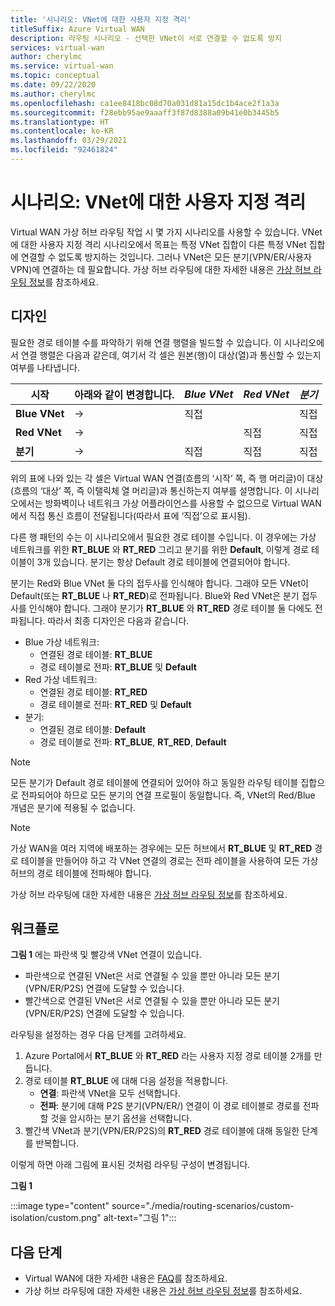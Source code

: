 ```yaml
---
title: '시나리오: VNet에 대한 사용자 지정 격리'
titleSuffix: Azure Virtual WAN
description: 라우팅 시나리오 - 선택한 VNet이 서로 연결할 수 없도록 방지
services: virtual-wan
author: cherylmc
ms.service: virtual-wan
ms.topic: conceptual
ms.date: 09/22/2020
ms.author: cherylmc
ms.openlocfilehash: ca1ee8418bc08d70a031d81a15dc1b4ace2f1a3a
ms.sourcegitcommit: f28ebb95ae9aaaff3f87d8388a09b41e0b3445b5
ms.translationtype: HT
ms.contentlocale: ko-KR
ms.lasthandoff: 03/29/2021
ms.locfileid: "92461824"
---
```

# <a name="scenario-custom-isolation-for-vnets"></a>시나리오: VNet에 대한 사용자 지정 격리

Virtual WAN 가상 허브 라우팅 작업 시 몇 가지 시나리오를 사용할 수 있습니다. VNet에 대한 사용자 지정 격리 시나리오에서 목표는 특정 VNet 집합이 다른 특정 VNet 집합에 연결할 수 없도록 방지하는 것입니다. 그러나 VNet은 모든 분기(VPN/ER/사용자 VPN)에 연결하는 데 필요합니다. 가상 허브 라우팅에 대한 자세한 내용은 [가상 허브 라우팅 정보](about-virtual-hub-routing.md)를 참조하세요.

## <a name="design"></a><a name="design"></a>디자인

필요한 경로 테이블 수를 파악하기 위해 연결 행렬을 빌드할 수 있습니다. 이 시나리오에서 연결 행렬은 다음과 같은데, 여기서 각 셀은 원본(행)이 대상(열)과 통신할 수 있는지 여부를 나타냅니다.

| 시작 | 아래와 같이 변경합니다.| *Blue VNet* | *Red VNet* | *분기*|
|---|---|---|---|---|
| **Blue VNet** |   &#8594;|   직접     |           |  직접 |
| **Red VNet**  |   &#8594;|              |   직접  |  직접 |
| **분기**   |   &#8594;|   직접     |   직접  |  직접 |

위의 표에 나와 있는 각 셀은 Virtual WAN 연결(흐름의 ‘시작’ 쪽, 즉 행 머리글)이 대상(흐름의 ‘대상’ 쪽, 즉 이탤릭체 열 머리글)과 통신하는지 여부를 설명합니다. 이 시나리오에서는 방화벽이나 네트워크 가상 어플라이언스를 사용할 수 없으므로 Virtual WAN에서 직접 통신 흐름이 전달됩니다(따라서 표에 ‘직접’으로 표시됨).

다른 행 패턴의 수는 이 시나리오에서 필요한 경로 테이블 수입니다. 이 경우에는 가상 네트워크를 위한 **RT_BLUE** 와 **RT_RED** 그리고 분기를 위한 **Default**, 이렇게 경로 테이블이 3개 있습니다. 분기는 항상 Default 경로 테이블에 연결되어야 합니다.

분기는 Red와 Blue VNet 둘 다의 접두사를 인식해야 합니다. 그래야 모든 VNet이 Default(또는 **RT_BLUE** 나 **RT_RED**)로 전파됩니다. Blue와 Red VNet은 분기 접두사를 인식해야 합니다. 그래야 분기가 **RT_BLUE** 와 **RT_RED** 경로 테이블 둘 다에도 전파됩니다. 따라서 최종 디자인은 다음과 같습니다.

* Blue 가상 네트워크:
  * 연결된 경로 테이블: **RT_BLUE**
  * 경로 테이블로 전파: **RT_BLUE** 및 **Default**
* Red 가상 네트워크:
  * 연결된 경로 테이블: **RT_RED**
  * 경로 테이블로 전파: **RT_RED** 및 **Default**
* 분기:
  * 연결된 경로 테이블: **Default**
  * 경로 테이블로 전파: **RT_BLUE**, **RT_RED**, **Default**

> [!NOTE]
> 모든 분기가 Default 경로 테이블에 연결되어 있어야 하고 동일한 라우팅 테이블 집합으로 전파되어야 하므로 모든 분기의 연결 프로필이 동일합니다. 즉, VNet의 Red/Blue 개념은 분기에 적용될 수 없습니다.

> [!NOTE]
> 가상 WAN을 여러 지역에 배포하는 경우에는 모든 허브에서 **RT_BLUE** 및 **RT_RED** 경로 테이블을 만들어야 하고 각 VNet 연결의 경로는 전파 레이블을 사용하여 모든 가상 허브의 경로 테이블에 전파해야 합니다.

가상 허브 라우팅에 대한 자세한 내용은 [가상 허브 라우팅 정보](about-virtual-hub-routing.md)를 참조하세요.

## <a name="workflow"></a><a name="architecture"></a>워크플로

**그림 1** 에는 파란색 및 빨강색 VNet 연결이 있습니다.

* 파란색으로 연결된 VNet은 서로 연결될 수 있을 뿐만 아니라 모든 분기(VPN/ER/P2S) 연결에 도달할 수 있습니다.
* 빨간색으로 연결된 VNet은 서로 연결될 수 있을 뿐만 아니라 모든 분기(VPN/ER/P2S) 연결에 도달할 수 있습니다.

라우팅을 설정하는 경우 다음 단계를 고려하세요.

1. Azure Portal에서 **RT_BLUE** 와 **RT_RED** 라는 사용자 지정 경로 테이블 2개를 만듭니다.
2. 경로 테이블 **RT_BLUE** 에 대해 다음 설정을 적용합니다.
   * **연결**: 파란색 VNet을 모두 선택합니다.
   * **전파**: 분기에 대해 P2S 분기(VPN/ER/) 연결이 이 경로 테이블로 경로를 전파할 것을 암시하는 분기 옵션을 선택합니다.
3. 빨간색 VNet과 분기(VPN/ER/P2S)의 **RT_RED** 경로 테이블에 대해 동일한 단계를 반복합니다.

이렇게 하면 아래 그림에 표시된 것처럼 라우팅 구성이 변경됩니다.

**그림 1**

:::image type="content" source="./media/routing-scenarios/custom-isolation/custom.png" alt-text="그림 1":::

## <a name="next-steps"></a>다음 단계

* Virtual WAN에 대한 자세한 내용은 [FAQ](virtual-wan-faq.md)를 참조하세요.
* 가상 허브 라우팅에 대한 자세한 내용은 [가상 허브 라우팅 정보](about-virtual-hub-routing.md)를 참조하세요.
